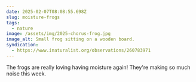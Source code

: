 ```yaml
---
date: 2025-02-07T08:08:55.698Z
slug: moisture-frogs
tags:
  - nature
image: /assets/img/2025-chorus-frog.jpg
image_alt: Small frog sitting on a wooden board.
syndication:
  - https://www.inaturalist.org/observations/260783971
---
```


The frogs are really loving having moisture again!
They're making so much noise this week.
